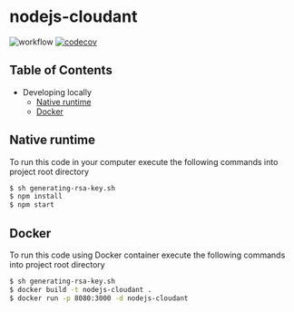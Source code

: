 # nodejs-cloudant

![workflow](https://github.com/leonardofurnielis/nodejs-cloudant/actions/workflows/build-test.yml/badge.svg)
[![codecov](https://codecov.io/gh/leonardofurnielis/nodejs-cloudant/branch/master/graph/badge.svg?token=5LTEJCG91W)](https://codecov.io/gh/leonardofurnielis/nodejs-cloudant)

## Table of Contents

- Developing locally
  - [Native runtime](#native-runtime)
  - [Docker](#docker)

## Native runtime 

To run this code in your computer execute the following commands into project root directory

```bash
$ sh generating-rsa-key.sh
$ npm install
$ npm start
```

## Docker

To run this code using Docker container execute the following commands into project root directory

```bash
$ sh generating-rsa-key.sh
$ docker build -t nodejs-cloudant .
$ docker run -p 8080:3000 -d nodejs-cloudant
```

